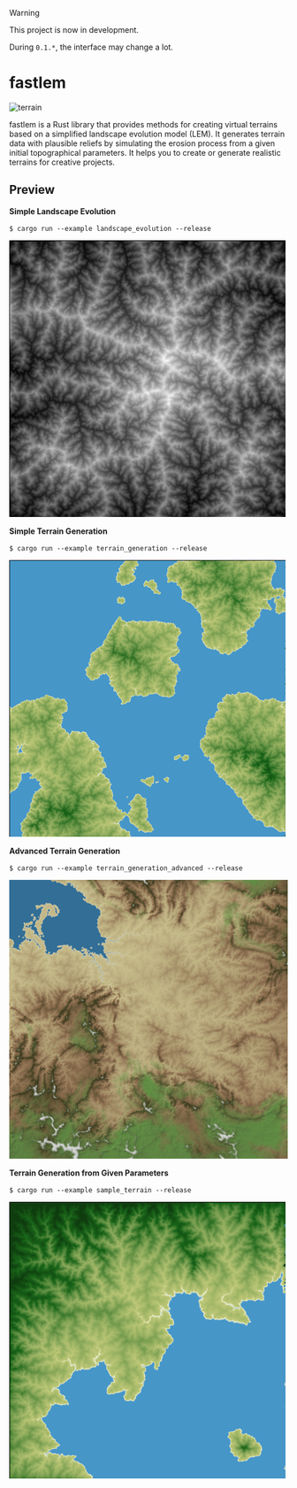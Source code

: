 > [!WARNING]
> This project is now in development.
> 
> During `0.1.*`, the interface may change a lot.

# fastlem

![terrain](https://github.com/TadaTeruki/fastlem/assets/69315285/03be5898-677d-411b-8f23-755b69cb1e07)

fastlem is a Rust library that provides methods for creating virtual terrains based on a simplified landscape evolution model (LEM). It generates terrain data with plausible reliefs by simulating the erosion process from a given initial topographical parameters. It helps you to create or generate realistic terrains for creative projects. 

## Preview

**Simple Landscape Evolution**

```
$ cargo run --example landscape_evolution --release
```

![Simple Landscape Evolution](images/out/landscape_evolution.png)

**Simple Terrain Generation**

```
$ cargo run --example terrain_generation --release
```

![Simple Terrain Generation](images/out/terrain_generation.png)

**Advanced Terrain Generation**

```
$ cargo run --example terrain_generation_advanced --release
```

![Advanced Terrain Generation](images/out/terrain_generation_advanced.png)

**Terrain Generation from Given Parameters**

```
$ cargo run --example sample_terrain --release
```

![Terrain Generation from Given Parameters](images/out/sample_terrain.png)
